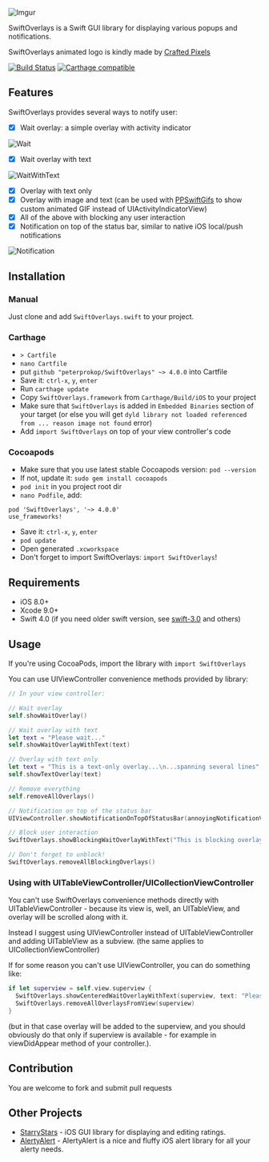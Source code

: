 ![Imgur](http://i.imgur.com/AFMWOiJ.gif)

SwiftOverlays is a Swift GUI library for displaying various popups and notifications.

SwiftOverlays animated logo is kindly made by [Crafted Pixels](http://bit.ly/craftedpx)

[![Build Status](https://travis-ci.org/peterprokop/SwiftOverlays.svg?branch=master)](https://travis-ci.org/peterprokop/SwiftOverlays)
[![Carthage compatible](https://img.shields.io/badge/Carthage-compatible-4BC51D.svg?style=flat)](https://github.com/Carthage/Carthage)

## Features

SwiftOverlays provides several ways to notify user:

- [x] Wait overlay: a simple overlay with activity indicator

![Wait](https://i.imgflip.com/df53v.gif)

- [x] Wait overlay with text 

![WaitWithText](https://i.imgflip.com/df525.gif)

- [x] Overlay with text only
- [x] Overlay with image and text (can be used with [PPSwiftGifs](https://github.com/peterprokop/PPSwiftGifs) to show custom animated GIF instead of UIActivityIndicatorView)
- [x] All of the above with blocking any user interaction
- [x] Notification on top of the status bar, similar to native iOS local/push notifications

![Notification](https://i.imgflip.com/df5k5.gif)

## Installation

### Manual
Just clone and add ```SwiftOverlays.swift``` to your project.

### Carthage
* `> Cartfile`
* `nano Cartfile`
* put `github "peterprokop/SwiftOverlays" ~> 4.0.0` into Cartfile
* Save it: `ctrl-x`, `y`, `enter`
* Run `carthage update`
* Copy `SwiftOverlays.framework` from `Carthage/Build/iOS` to your project
* Make sure that `SwiftOverlays` is added in `Embedded Binaries` section of your target (or else you will get `dyld library not loaded referenced from ... reason image not found` error)
* Add `import SwiftOverlays` on top of your view controller's code

### Cocoapods
- Make sure that you use latest stable Cocoapods version: `pod --version`
- If not, update it: `sudo gem install cocoapods`
- `pod init` in you project root dir
- `nano Podfile`, add:

```
pod 'SwiftOverlays', '~> 4.0.0'
use_frameworks! 
``` 
- Save it: `ctrl-x`, `y`, `enter`
- `pod update`
- Open generated `.xcworkspace`
- Don't forget to import SwiftOverlays: `import SwiftOverlays`!

## Requirements

- iOS 8.0+
- Xcode 9.0+
- Swift 4.0 (if you need older swift version, see
[swift-3.0](https://github.com/peterprokop/SwiftOverlays/tree/swift-3.0) and others)

## Usage

If you're using CocoaPods, import the library with `import SwiftOverlays`

You can use UIViewController convenience methods provided by library:

```swift
// In your view controller:

// Wait overlay
self.showWaitOverlay()

// Wait overlay with text
let text = "Please wait..."
self.showWaitOverlayWithText(text)

// Overlay with text only
let text = "This is a text-only overlay...\n...spanning several lines"
self.showTextOverlay(text)

// Remove everything
self.removeAllOverlays()

// Notification on top of the status bar
UIViewController.showNotificationOnTopOfStatusBar(annoyingNotificationView!, duration: 5)

// Block user interaction
SwiftOverlays.showBlockingWaitOverlayWithText("This is blocking overlay!")

// Don't forget to unblock!
SwiftOverlays.removeAllBlockingOverlays()

```

### Using with UITableViewController/UICollectionViewController

You can't use SwiftOverlays convenience methods directly with UITableViewController - because its view is, well, an UITableView, and overlay will be scrolled along with it.

Instead I suggest using UIViewController instead of UITableViewController and adding UITableView as a subview.
(the same applies to UICollectionViewController)

If for some reason you can't use UIViewController, you can do something like:
```swift
if let superview = self.view.superview {
  SwiftOverlays.showCenteredWaitOverlayWithText(superview, text: "Please wait...")
  SwiftOverlays.removeAllOverlaysFromView(superview)
}
```

(but in that case overlay will be added to the superview, and you should obviously do that only if superview is available - for example in viewDidAppear method of your controller.).

## Contribution

You are welcome to fork and submit pull requests

## Other Projects

- [StarryStars](https://github.com/peterprokop/StarryStars) - iOS GUI library for displaying and editing ratings.
- [AlertyAlert](https://github.com/peterprokop/AlertyAlert) - AlertyAlert is a nice and fluffy iOS alert library for all your alerty needs.
